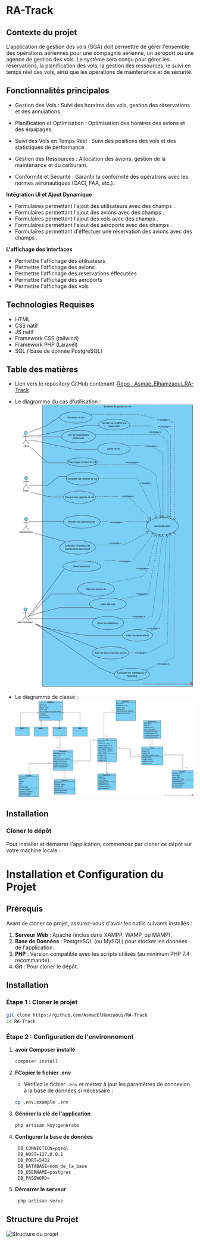 # RA-Track

## Contexte du projet
  L'application de gestion des vols (SGA) doit permettre de gérer l'ensemble des opérations aériennes pour une compagnie aérienne, un aéroport ou une agence de gestion des vols. Le système sera conçu pour gérer les réservations, la planification des vols, la gestion des ressources, le suivi en temps réel des vols, ainsi que les opérations de maintenance et de sécurité.

## Fonctionnalités principales
   
   - Gestion des Vols : Suivi des horaires des vols, gestion des réservations et des annulations.
   
   - Planification et Optimisation : Optimisation des horaires des avions et des équipages.
   
   - Suivi des Vols en Temps Réel : Suivi des positions des vols et des statistiques de performance.
   
   - Gestion des Ressources : Allocation des avions, gestion de la maintenance et du carburant.
   
   - Conformité et Sécurité : Garantir la conformité des opérations avec les normes aéronautiques (OACI, FAA, etc.).

**Intégration UI et Ajout Dynamique**

- Formulaires permettant l'ajout des utilisateurs avec des champs .
- Formulaires permettant l'ajout des avions avec des champs .
- Formulaires permettant l'ajout des vols avec des champs .
- Formulaires permettant l'ajout des aéroports avec des champs .
- Formulaires permettant d'éffectuer une réservation  des avions avec des champs .


**L'affichage des interfaces**
-   Permettre l'affichage des utilisateurs
-   Permettre l'affichage des avions
-   Permettre l'affichage des reservations éffecutées
-   Permettre l'affichage des aéroports
-   Permettre l'affichage des vols


## Technologies Requises
-   HTML
-   CSS natif 
-   JS  natif
-   Framework CSS (tailwind)
-   Framework PHP (Laravel)
-   SQL ( base de donnée PostgreSQL)

## Table des matières

-  Lien vers le repository GitHub contenant :[Repo · Asmae_Elhamzaoui_RA-Track](https://github.com/AsmaeElHamzaoui/RA-Track)

-  Le diagramme du cas d'utilisation :
 ![Structure du projet](RA-Track/public/images/SGVUCD.jpg)

-  Le diagramme de classe :
 ![Structure du projet](RA-Track/public/images/SGVCD.jpg)

## Installation

### Cloner le dépôt

Pour installer et démarrer l'application, commencez par cloner ce dépôt sur votre machine locale :
 

# Installation et Configuration du Projet

## Prérequis

Avant de cloner ce projet, assurez-vous d'avoir les outils suivants installés :

1. **Serveur Web** : Apache (inclus dans XAMPP, WAMP, ou MAMP).
2. **Base de Données** : PostgreSQL (ou MySQL) pour stocker les données de l'application.
3. **PHP** : Version compatible avec les scripts utilisés (au minimum PHP 7.4 recommandé).
4. **Git** : Pour cloner le dépôt.

## Installation

### Étape 1 : Cloner le projet

```bash
git clone https://github.com/AsmaeElHamzaoui/RA-Track
cd RA-Track
```

### Étape 2 : Configuration de l'environnement

1. **avoir Composer installé**
   ```bash
   composer install
   ```
2. **FCopier le fichier .env**  
   - Vérifiez le fichier `.env` et mettez à jour les paramètres de connexion à la base de données si nécessaire :
    
    ```bash
    cp .env.example .env
    ```
3. **Générer la clé de l'application**  
    ```bash
    php artisan key:generate
    ```
4. **Configurer la base de données**  
   ```env
    DB_CONNECTION=pgsql
    DB_HOST=127.0.0.1
    DB_PORT=5432
    DB_DATABASE=nom_de_la_base
    DB_USERNAME=postgres
    DB_PASSWORD=
    ```
5. **Démarrer le serveur**  
   ```bash
    php artisan serve
   ```



## Structure du Projet
 ![Structure du projet](./asset/vidéo/structure.png)
